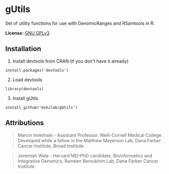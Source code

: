 gUtils
=======

Set of utility functions for use with GenomicRanges and RSamtools in R.


**License:** [GNU GPLv3][license]

Installation
-----------

1. Install devtools from CRAN (if you don't have it already)

  ```
  install.packages('devtools')
  ```

2. Load devtools

  ```
  library(devtools)
  ````

3. Install gUtils 

  ```
  install_github('mskilab/gUtils')
  ````

Attributions
------------
> Marcin Imielinski - Assistant Professor, Weill-Cornell Medical College . Developed while a fellow in the Matthew Meyerson Lab, Dana Farber Cancer Institute, Broad Institute

> Jeremiah Wala - Harvard MD-PhD candidate, Bioinformatics and Integrative Genomics, Rameen Beroukhim Lab, Dana Farber Cancer Institute

[license]: https://github.com/jwalabroad/gTrack/blob/master/LICENSE

